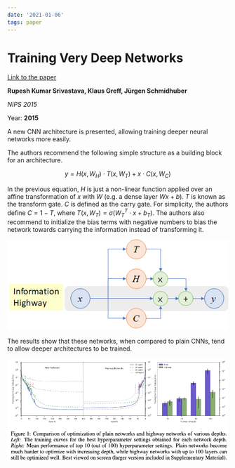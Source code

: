 ```yaml
---
date: '2021-01-06'
tags: paper
---
```

# Training Very Deep Networks

[Link to the paper](https://arxiv.org/abs/1507.06228)

**Rupesh Kumar Srivastava, Klaus Greff, Jürgen Schmidhuber**

*NIPS 2015*

Year: **2015**


A new CNN architecture is presented, allowing training deeper neural networks more easily.

The authors recommend the following simple structure as a building block for an architecture.

$$ y = H(x, W_H) \cdot T(x, W_T) + x \cdot C(x, W_C) $$

In the previous equation, $H$ is just a non-linear function applied over an affine transformation of $x$ with $W$ (e.g. a dense layer $Wx+b$). $T$ is known as the transform gate. $C$ is defined as the carry gate. For simplicity, the authors define $C = 1-T$, where $T(x, W_T) = \sigma(W_T^T\cdot x + b_T)$. The authors also recommend to initialize the bias terms with negative numbers to bias the network towards carrying the information instead of transforming it.

![](assets/srivastava2015/architecture.png)


The results show that these networks, when compared to plain CNNs, tend to allow deeper architectures to be trained.

![](assets/srivastava2015/results.png)